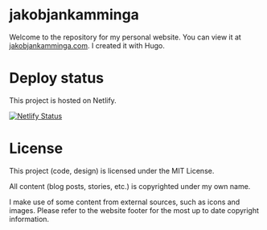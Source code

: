 # jakobjankamminga
Welcome to the repository for my personal website. 
You can view it at [jakobjankamminga.com](https://jakobjankamminga.com/).
I created it with Hugo.

# Deploy status
This project is hosted on Netlify.

[![Netlify Status](https://api.netlify.com/api/v1/badges/01b836bc-1bbf-427e-a2d5-51ccd62f72c5/deploy-status)](https://app.netlify.com/sites/agitated-curran-41fd3b/deploys)

# License
This project (code, design) is licensed under the MIT License.

All content (blog posts, stories, etc.) is copyrighted under my own name.

I make use of some content from external sources, such as icons and images. Please refer to the website footer for the most up to date copyright information.
